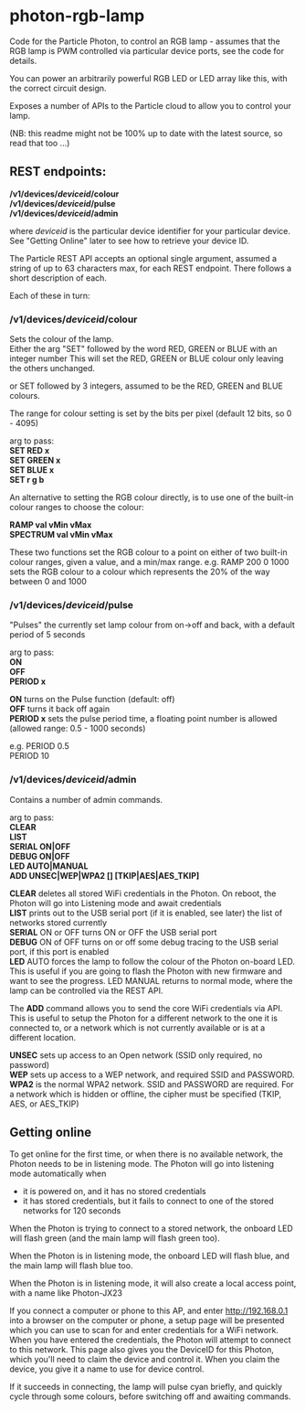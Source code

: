 # photon-rgb-lamp
Code for the Particle Photon, to control an RGB lamp - assumes that the RGB lamp is PWM controlled via particular device ports, see the code for details.

You can power an arbitrarily powerful RGB LED or LED array like this, with the correct circuit design.

Exposes a number of APIs to the Particle cloud to allow you to control your lamp.

(NB: this readme might not be 100% up to date with the latest source, so read that too ...)

## REST endpoints:  

**/v1/devices/_deviceid_/colour**  
**/v1/devices/_deviceid_/pulse**  
**/v1/devices/_deviceid_/admin**  

where _deviceid_ is the particular device identifier for your particular device. See "Getting Online" later to see how to retrieve your device ID.

The Particle REST API accepts an optional single argument, assumed a string of up to 63 characters max, for each REST endpoint.
There follows a short description of each. 

Each of these in turn:  
### /v1/devices/_deviceid_/colour  

Sets the colour of the lamp.  
Either the arg "SET" followed by the word RED, GREEN or BLUE with an integer number
This will set the RED, GREEN or BLUE colour only leaving the others unchanged.

or SET followed by 3 integers, assumed to be the RED, GREEN and BLUE colours.

The range for colour setting is set by the bits per pixel (default 12 bits, so 0 - 4095)

arg to pass:  
**SET RED   x**  
**SET GREEN x**  
**SET BLUE  x**  
**SET r g b**  

An alternative to setting the RGB colour directly, is to use one of the built-in colour ranges to choose the colour:

**RAMP val vMin vMax**  
**SPECTRUM val vMin vMax**  

These two functions set the RGB colour to a point on either of two built-in colour ranges, given a value, and a min/max range.
e.g. RAMP 200 0 1000 sets the RGB colour to a colour which represents the 20% of the way between 0 and 1000

### /v1/devices/_deviceid_/pulse
"Pulses" the currently set lamp colour from on->off and back, with a default period of 5 seconds

arg to pass:  
**ON**  
**OFF**  
**PERIOD x**  
  
**ON** turns on the Pulse function (default: off)  
**OFF** turns it back off again  
**PERIOD x** sets the pulse period time, a floating point number is allowed (allowed range: 0.5 - 1000 seconds)  

e.g. PERIOD 0.5  
     PERIOD 10  
	 
### /v1/devices/_deviceid_/admin

Contains a number of admin commands.

arg to pass:  
**CLEAR**  
**LIST**   
**SERIAL ON|OFF**  
**DEBUG  ON|OFF**  
**LED    AUTO|MANUAL**  
**ADD    UNSEC|WEP|WPA2 <SSID> [<PASSWORD>] [TKIP|AES|AES_TKIP]**  

**CLEAR** deletes all stored WiFi credentials in the Photon. On reboot, the Photon will go into Listening mode and await credentials  
**LIST**  prints out to the USB serial port (if it is enabled, see later) the list of networks stored currently  
**SERIAL** ON or OFF turns ON or OFF the USB serial port  
**DEBUG** ON of OFF turns on or off some debug tracing to the USB serial port, if this port is enabled  
**LED** AUTO forces the lamp to follow the colour of the Photon on-board LED. This is useful if you are going to flash the Photon with new firmware and want to see the progress. LED MANUAL returns to normal mode, where the lamp can be controlled via the REST API.  
  
The **ADD** command	allows you to send the core WiFi credentials via API. This is useful to setup the Photon for a different network to the 
one it is connected to, or a network which is not currently available or is at a different location.  
    
**UNSEC** sets up access to an Open network (SSID only required, no password)  
**WEP** sets up access to a WEP network, and required SSID and PASSWORD.  
**WPA2** is the normal WPA2 network. SSID and PASSWORD are required. For a network which is hidden or offline, the cipher must be specified (TKIP, AES, or AES_TKIP)  

## Getting online
To get online for the first time, or when there is no available network, the Photon needs to be in listening mode. The Photon will go into listening mode automatically when

* it is powered on, and it has no stored credentials
* it has stored credentials, but it fails to connect to one of the stored networks for 120 seconds

When the Photon is trying to connect to a stored network, the onboard LED will flash green (and the main lamp will flash green too).  

When the Photon is in listening mode, the onboard LED will flash blue, and the main lamp will flash blue too.

When the Photon is in listening mode, it will also create a local access point, with a name like Photon-JX23

If you connect a computer or phone to this AP, and enter http://192.168.0.1 into a browser on the computer or phone, a setup page will be presented which you can use to scan for and enter credentials for a WiFi network.
When you have entered the credentials, the Photon will attempt to connect to this network. This page also gives you the DeviceID for this Photon, which you'll need to claim the device and control it. When you claim the device, you give it a name to use for device control. 

If it succeeds in connecting, the lamp will pulse cyan briefly, and quickly cycle through some colours, before switching off and awaiting commands.
       